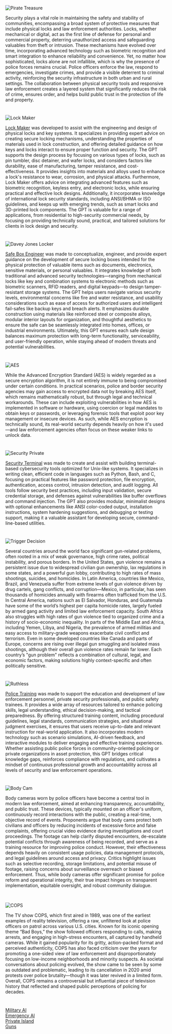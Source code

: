 ![Pirate Treasure](https://github.com/user-attachments/assets/72a03a7f-12b6-4756-977c-90b772f21cb3)

Security plays a vital role in maintaining the safety and stability of communities, encompassing a broad system of protective measures that include physical locks and law enforcement authorities. Locks, whether mechanical or digital, act as the first line of defense for personal and commercial property, deterring unauthorized access and safeguarding valuables from theft or intrusion. These mechanisms have evolved over time, incorporating advanced technology such as biometric recognition and smart integration to enhance reliability and convenience. Yet, no matter how sophisticated, locks alone are not infallible, which is why the presence of police forces remains crucial. Police officers enforce the law, respond to emergencies, investigate crimes, and provide a visible deterrent to criminal activity, reinforcing the security infrastructure in both urban and rural settings. The collaboration between physical security tools and responsive law enforcement creates a layered system that significantly reduces the risk of crime, ensures order, and helps build public trust in the protection of life and property.

#

![Lock Maker](https://github.com/user-attachments/assets/7458caaf-9068-473f-a727-b444229bf564)

[Lock Maker](https://chatgpt.com/g/g-683128d3f9b0819180caa11024f6dd2a-lock-maker) was developed to assist with the engineering and design of physical locks and key systems. It specializes in providing expert advice on creating secure locking mechanisms, understanding the properties of materials used in lock construction, and offering detailed guidance on how keys and locks interact to ensure proper function and security. The GPT supports the design process by focusing on various types of locks, such as pin tumbler, disc detainer, and wafer locks, and considers factors like durability, ease of manufacturing, tamper resistance, and cost-effectiveness. It provides insights into materials and alloys used to enhance a lock's resistance to wear, corrosion, and physical attacks. Furthermore, Lock Maker offers advice on integrating advanced features such as biometric recognition, keyless entry, and electronic locks, while ensuring practical and effective lock designs. Additionally, it incorporates knowledge of international lock security standards, including ANSI/BHMA or ISO guidelines, and keeps up with emerging trends, such as smart locks and 3D-printed lock components. The GPT is valuable for a range of applications, from residential to high-security commercial needs, by focusing on providing technically sound, practical, and tailored solutions for clients in lock design and security.

#

![Davey Jones Locker](https://github.com/user-attachments/assets/1c9eb3fe-4b8c-4d0b-8343-690a36c30ad7)

[Safe Box Engineer](https://chatgpt.com/g/g-67984562a2788191bfcb001b5b32b3ba-safe-box-engineer) was made to conceptualize, engineer, and provide expert guidance on the development of secure locking boxes intended for the physical protection of valuable items such as documents, electronics, sensitive materials, or personal valuables. It integrates knowledge of both traditional and advanced security technologies—ranging from mechanical locks like key and combination systems to electronic methods such as biometric scanners, RFID readers, and digital keypads—to design tamper-resistant storage systems. The GPT helps users navigate various security levels, environmental concerns like fire and water resistance, and usability considerations such as ease of access for authorized users and intelligent fail-safes like backup keys and breach alerts. It emphasizes durable construction using materials like reinforced steel or composite alloys, modular interior layouts for organization, and thoughtful aesthetics to ensure the safe can be seamlessly integrated into homes, offices, or industrial environments. Ultimately, this GPT ensures each safe design balances maximum protection with long-term functionality, serviceability, and user-friendly operation, while staying ahead of modern threats and potential vulnerabilities.

#

![AES](https://github.com/user-attachments/assets/f52ab338-76eb-4f02-9e32-50949a791dd2)

While the Advanced Encryption Standard (AES) is widely regarded as a secure encryption algorithm, it is not entirely immune to being compromised under certain conditions. In practical scenarios, police and border security agencies may gain access to encrypted data not by breaking AES itself, which remains mathematically robust, but through legal and technical workarounds. These can include exploiting vulnerabilities in how AES is implemented in software or hardware, using coercion or legal mandates to obtain keys or passwords, or leveraging forensic tools that exploit poor key management or insecure devices. As such, while AES encryption is technically sound, its real-world security depends heavily on how it's used—and law enforcement agencies often focus on these weaker links to unlock data.

#

![Security Private](https://github.com/user-attachments/assets/4b464170-ae96-4cf5-96d7-b274b8d09f23)

[Security Terminal](https://chatgpt.com/g/g-68381fc687d4819195310c9f1ed8088c-security-terminal) was made to create and assist with building terminal-based cybersecurity tools optimized for Unix-like systems. It specializes in writing clean, efficient code in languages such as Python, Bash, and C, focusing on practical features like password protection, file encryption, authentication, access control, intrusion detection, and audit logging. All tools follow security best practices, including input validation, secure credential storage, and defenses against vulnerabilities like buffer overflows and command injection. The GPT also provides modular, minimalist designs with optional enhancements like ANSI color-coded output, installation instructions, system hardening suggestions, and debugging or testing support, making it a valuable assistant for developing secure, command-line-based utilities.

#

![Trigger Decision](https://github.com/user-attachments/assets/12782692-dd57-4413-945c-cbb3c367812c)

Several countries around the world face significant gun-related problems, often rooted in a mix of weak governance, high crime rates, political instability, and porous borders. In the United States, gun violence remains a persistent issue due to widespread civilian gun ownership, lax regulations in some states, and a powerful gun lobby, contributing to high rates of mass shootings, suicides, and homicides. In Latin America, countries like Mexico, Brazil, and Venezuela suffer from extreme levels of gun violence driven by drug cartels, gang conflicts, and corruption—Mexico, in particular, has seen thousands of homicides annually with firearms often trafficked from the U.S. In Central America, nations such as El Salvador, Honduras, and Guatemala have some of the world’s highest per capita homicide rates, largely fueled by armed gang activity and limited law enforcement capacity. South Africa also struggles with high rates of gun violence tied to organized crime and a history of socio-economic inequality. In parts of the Middle East and Africa, including Yemen, Libya, and Nigeria, the prevalence of armed militias and easy access to military-grade weapons exacerbate civil conflict and terrorism. Even in some developed countries like Canada and parts of Europe, concerns are rising over illegal gun smuggling and isolated mass shootings, although their overall gun violence rates remain far lower. Each country’s "gun problem" reflects a combination of cultural, legal, and economic factors, making solutions highly context-specific and often politically sensitive.

#

![Ruthless](https://github.com/user-attachments/assets/7e6c1bbc-fdff-4906-8a0e-f83b99b44e56)

[Police Training](https://chatgpt.com/g/g-677be49a8a988191a771d42dff263f8a-police-training) was made to support the education and development of law enforcement personnel, private security professionals, and public safety trainees. It provides a wide array of resources tailored to enhance policing skills, legal understanding, ethical decision-making, and tactical preparedness. By offering structured training content, including procedural guidelines, legal standards, communication strategies, and situational judgment exercises, it ensures that users receive up-to-date and relevant instruction for real-world application. It also incorporates modern technology such as scenario simulations, AI-driven feedback, and interactive modules to deliver engaging and effective training experiences. Whether assisting public police forces in community-oriented policing or private organizations in asset protection, this GPT bridges critical knowledge gaps, reinforces compliance with regulations, and cultivates a mindset of continuous professional growth and accountability across all levels of security and law enforcement operations.

#

![Body Cam](https://github.com/user-attachments/assets/d88a619a-9d6b-4c3b-8eea-9172704bd5c8)

Body cameras worn by police officers have become a central tool in modern law enforcement, aimed at enhancing transparency, accountability, and public trust. These devices, typically mounted on an officer's uniform, continuously record interactions with the public, creating a real-time, objective record of events. Proponents argue that body cams protect both civilians and officers by reducing incidents of excessive force and false complaints, offering crucial video evidence during investigations and court proceedings. The footage can help clarify disputed encounters, de-escalate potential conflicts through awareness of being recorded, and serve as a training resource for improving police conduct. However, their effectiveness depends heavily on consistent usage policies, data management protocols, and legal guidelines around access and privacy. Critics highlight issues such as selective recording, storage limitations, and potential misuse of footage, raising concerns about surveillance overreach or biased enforcement. Thus, while body cameras offer significant promise for police reform and operational integrity, their true impact hinges on transparent implementation, equitable oversight, and robust community dialogue.

<br>

![COPS](https://github.com/user-attachments/assets/444ebb3c-07c8-46e0-a360-a621ee8cce01)

The TV show COPS, which first aired in 1989, was one of the earliest examples of reality television, offering a raw, unfiltered look at police officers on patrol across various U.S. cities. Known for its iconic opening theme “Bad Boys,” the show followed officers responding to calls, making arrests, and engaging in high-stress encounters, all captured by handheld cameras. While it gained popularity for its gritty, action-packed format and perceived authenticity, COPS has also faced criticism over the years for promoting a one-sided view of law enforcement and disproportionately focusing on low-income neighborhoods and minority suspects. As societal conversations about policing evolved, the show came to be seen by some as outdated and problematic, leading to its cancellation in 2020 amid protests over police brutality—though it was later revived in a limited form. Overall, COPS remains a controversial but influential piece of television history that reflected and shaped public perceptions of policing for decades.

#

[Military AI](https://github.com/sourceduty/Military_AI)
<br>
[Emergency AI](https://github.com/sourceduty/Emergency_AI)
<br>
[Private Island](https://github.com/sourceduty/Private_Island)
<br>
[Guns](https://github.com/sourceduty/Guns)
